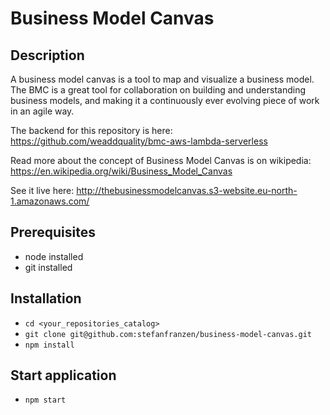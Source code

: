 # Business Model Canvas

## Description
A business model canvas is a tool to map and visualize a business model. The BMC is a great tool for collaboration on building and understanding business models, and making it a continuously ever evolving piece of work in an agile way.

The backend for this repository is here: https://github.com/weaddquality/bmc-aws-lambda-serverless

Read more about the concept of Business Model Canvas is on wikipedia: https://en.wikipedia.org/wiki/Business_Model_Canvas

See it live here: http://thebusinessmodelcanvas.s3-website.eu-north-1.amazonaws.com/

## Prerequisites
- node installed
- git installed

## Installation
- `cd <your_repositories_catalog>`
- `git clone git@github.com:stefanfranzen/business-model-canvas.git`
- `npm install`

## Start application
- `npm start`
